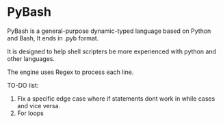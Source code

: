 # PyBash

PyBash is a general-purpose dynamic-typed language based on Python and Bash, It ends in .pyb format.

It is designed to help shell scripters be more experienced with python and other languages.

The engine uses Regex to process each line.

TO-DO list:
1. Fix a specific edge case where if statements dont work in while cases and vice versa.
2. For loops
